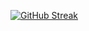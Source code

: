 [![GitHub Streak](http://github-readme-streak-stats.herokuapp.com?user=JorgeR-117&theme=dark&background=000000)](https://git.io/streak-stats)
